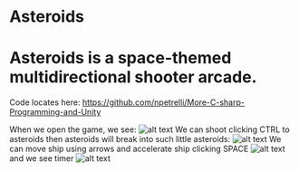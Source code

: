 # Asteroids
# Asteroids is a space-themed multidirectional shooter arcade.

Code locates here: https://github.com/npetrelli/More-C-sharp-Programming-and-Unity

When we open the game, we see:
![alt text](https://github.com/npetrelli/Asteroids/blob/master/1.png "1")
We can shoot clicking CTRL to asteroids then asteroids will break into such little asteroids:
![alt text](https://github.com/npetrelli/Asteroids/blob/master/3.png "3")
We can move ship using arrows and accelerate ship clicking SPACE
![alt text](https://github.com/npetrelli/Asteroids/blob/master/2.png "2")
and we see timer
![alt text](https://github.com/npetrelli/Asteroids/blob/master/4.png "4")
